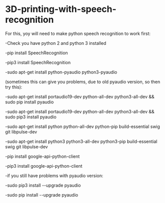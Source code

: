 # 3D-printing-with-speech-recognition

For this, yoy will need to make python speech recognition to work first:

-Check you have python 2 and python 3 installed

-pip install SpeechRecognition

-pip3 install SpeechRecognition

-sudo apt-get install python-pyaudio python3-pyaudio

(sometimes this can give you problems, due to old pyaudio version, so then try this):

-sudo apt-get install portaudio19-dev python-all-dev python3-all-dev && sudo pip install pyaudio

-sudo apt-get install portaudio19-dev python-all-dev python3-all-dev && sudo pip3 install pyaudio

-sudo apt-get install python python-all-dev python-pip build-essential swig git libpulse-dev 

-sudo apt-get install python3 python3-all-dev python3-pip build-essential swig git libpulse-dev

-pip install google-api-python-client

-pip3 install google-api-python-client

-if you still have problems with pyaudio version:

-sudo pip3 install --upgrade pyaudio

-sudo pip install --upgrade pyaudio

